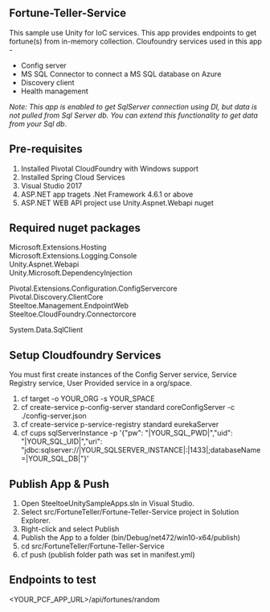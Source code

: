 ## Fortune-Teller-Service

This sample use Unity for IoC services. This app provides endpoints to get fortune(s) from in-memory collection. Cloufoundry services used in this app - 

* Config server
* MS SQL Connector to connect a MS SQL database on Azure
* Discovery client
* Health management

*Note: This app is enabled to get SqlServer connection using DI, but data is not pulled from Sql Server db. You can extend this functionality to get data from your Sql db*.  

## Pre-requisites

1. Installed Pivotal CloudFoundry with Windows support
1. Installed Spring Cloud Services
1. Visual Studio 2017
1. ASP.NET app tragets .Net Framework 4.6.1 or above
1. ASP.NET WEB API project use Unity.Aspnet.Webapi nuget


## Required nuget packages

Microsoft.Extensions.Hosting  
Microsoft.Extensions.Logging.Console  
Unity.Aspnet.Webapi   
Unity.Microsoft.DependencyInjection  

Pivotal.Extensions.Configuration.ConfigServercore  
Pivotal.Discovery.ClientCore  
Steeltoe.Management.EndpointWeb    
Steeltoe.CloudFoundry.Connectorcore  

System.Data.SqlClient  

## Setup Cloudfoundry Services

You must first create instances of the Config Server service, Service Registry service, User Provided service in a org/space.

1. cf target -o YOUR_ORG -s YOUR_SPACE
1. cf create-service p-config-server standard coreConfigServer -c ./config-server.json
1. cf create-service p-service-registry standard  eurekaServer
1. cf cups sqlServerInstance -p '{\"pw\": \"|YOUR_SQL_PWD|\",\"uid\": \"|YOUR_SQL_UID|\",\"uri\": \"jdbc:sqlserver://|YOUR_SQLSERVER_INSTANCE|:|1433|;databaseName=|YOUR_SQL_DB|\"}'



## Publish App & Push

1. Open SteeltoeUnitySampleApps.sln in Visual Studio.
1. Select src/FortuneTeller/Fortune-Teller-Service project in Solution Explorer.
1. Right-click and select Publish
1. Publish the App to a folder (bin/Debug/net472/win10-x64/publish)
1. cd src/FortuneTeller/Fortune-Teller-Service
1. cf push (publish folder path was set in manifest.yml)


## Endpoints to test 

<YOUR_PCF_APP_URL>/api/fortunes/random

 
